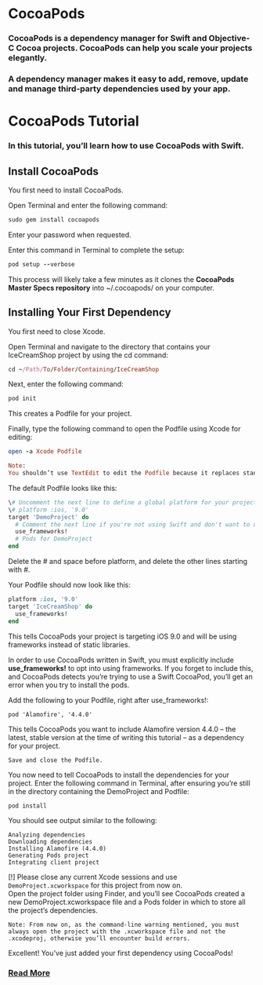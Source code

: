 # CocoaPods

### CocoaPods is a dependency manager for Swift and Objective-C Cocoa projects. CocoaPods can help you scale your projects elegantly. 
### A dependency manager makes it easy to add, remove, update and manage third-party dependencies used by your app.

# CocoaPods Tutorial
### In this tutorial, you’ll learn how to use CocoaPods with Swift.

## Install CocoaPods
You first need to install CocoaPods.  

Open Terminal and enter the following command:  

```ruby
sudo gem install cocoapods
```  
Enter your password when requested.

Enter this command in Terminal to complete the setup:

```ruby
pod setup --verbose
```
This process will likely take a few minutes as it clones the **CocoaPods Master Specs repository** into ~/.cocoapods/ on your computer.

## Installing Your First Dependency
You first need to close Xcode.

Open Terminal and navigate to the directory that contains your IceCreamShop project by using the cd command:

```ruby
cd ~/Path/To/Folder/Containing/IceCreamShop
```
Next, enter the following command:

```ruby
pod init
```
This creates a Podfile for your project.

Finally, type the following command to open the Podfile using Xcode for editing:

```ruby
open -a Xcode Podfile
```
```ruby
Note: 
You shouldn’t use TextEdit to edit the Podfile because it replaces standard quotes with more graphically appealing typeset quotes. This can cause CocoaPods to become confused and throw errors, so it’s best to use Xcode or another programming text editor to edit your Podfile.
```
The default Podfile looks like this:

```ruby
\# Uncomment the next line to define a global platform for your project  
\# platform :ios, '9.0'
target 'DemoProject' do
  # Comment the next line if you're not using Swift and don't want to use dynamic frameworks
  use_frameworks!
  # Pods for DemoProject
end
```
Delete the # and space before platform, and delete the other lines starting with #.

Your Podfile should now look like this:

```ruby
platform :ios, '9.0'
target 'IceCreamShop' do
  use_frameworks!
end
```
This tells CocoaPods your project is targeting iOS 9.0 and will be using frameworks instead of static libraries.

In order to use CocoaPods written in Swift, you must explicitly include **use_frameworks!** to opt into using frameworks. If you forget to include this, and CocoaPods detects you’re trying to use a Swift CocoaPod, you’ll get an error when you try to install the pods.

Add the following to your Podfile, right after use_frameworks!:

```
pod 'Alamofire', '4.4.0'
```
This tells CocoaPods you want to include Alamofire version 4.4.0 – the latest, stable version at the time of writing this tutorial – as a dependency for your project.

```
Save and close the Podfile.
```
You now need to tell CocoaPods to install the dependencies for your project. Enter the following command in Terminal, after ensuring you’re still in the directory containing the DemoProject and Podfile:

```
pod install
```
You should see output similar to the following:

```
Analyzing dependencies
Downloading dependencies
Installing Alamofire (4.4.0)
Generating Pods project
Integrating client project
```

[!] Please close any current Xcode sessions and use `DemoProject.xcworkspace` for this project from now on.  
Open the project folder using Finder, and you’ll see CocoaPods created a new DemoProject.xcworkspace file and a Pods folder in which to store all the project’s dependencies.

```
Note: From now on, as the command-line warning mentioned, you must always open the project with the .xcworkspace file and not the .xcodeproj, otherwise you’ll encounter build errors.
```
Excellent! You’ve just added your first dependency using CocoaPods!

### [Read More](https://www.raywenderlich.com/156971/cocoapods-tutorial-swift-getting-started)
